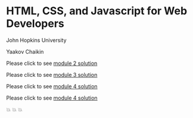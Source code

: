 # HTML, CSS, and Javascript for Web Developers

John Hopkins University

Yaakov Chaikin

Please click to see [module 2 solution](https://suyang0419.github.io/coursera_wbd/module2sol/index.html)

Please click to see [module 3 solution](https://suyang0419.github.io/coursera_wbd/module3sol/)

Please click to see [module 4 solution](https://suyang0419.github.io/coursera_wbd/module4sol/)

Please click to see [module 4 solution](https://suyang0419.github.io/coursera_wbd/module5sol/)

:boom: :boom: :boom:
